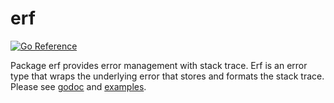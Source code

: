 # erf

[![Go Reference](https://pkg.go.dev/badge/github.com/goinsane/erf.svg)](https://pkg.go.dev/github.com/goinsane/erf)

Package erf provides error management with stack trace.
Erf is an error type that wraps the underlying error that stores and formats the stack trace.
Please see [godoc](https://pkg.go.dev/github.com/goinsane/erf) and [examples](https://github.com/goinsane/erf/tree/master/examples).
